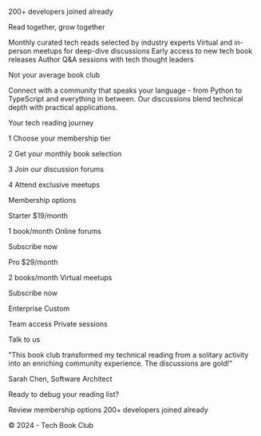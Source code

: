 200+ developers joined already

Read together, grow together

Monthly curated tech reads selected by industry experts
Virtual and in-person meetups for deep-dive discussions
Early access to new tech book releases
Author Q&A sessions with tech thought leaders

Not your average book club

Connect with a community that speaks your language - from Python to TypeScript and
everything in between. Our discussions blend technical depth with practical applications.

Your tech reading journey

1
Choose your membership tier

2
Get your monthly book selection

3
Join our discussion forums

4
Attend exclusive meetups

Membership options

Starter
$19/month

1 book/month
Online forums

Subscribe now

Pro
$29/month

2 books/month
Virtual meetups

Subscribe now

Enterprise
Custom

Team access
Private sessions

Talk to us

"This book club transformed my technical reading from a solitary
activity into an enriching community experience. The discussions
are gold!"

Sarah Chen, Software Architect

Ready to debug your reading list?

Review membership options
200+ developers joined already

© 2024 - Tech Book Club
